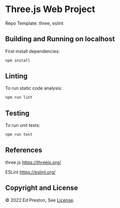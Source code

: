 # Three.js Web Project

Repo Template: three, eslint

## Building and Running on localhost

First install dependencies:

```sh
npm install
```

## Linting

To run static code analysis:

```sh
npm run lint
```

## Testing

To run unit tests:

```sh
npm run test
```

## References

three.js
https://threejs.org/

ESLint
https://eslint.org/

## Copyright and License

© 2022 Ed Preston, See [License](LICENSE).

